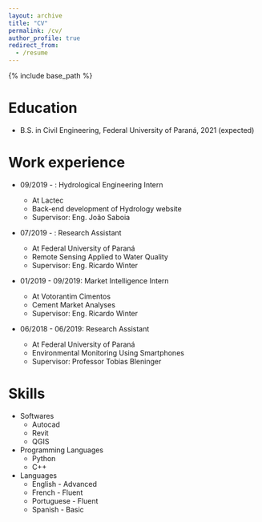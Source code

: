 ```yaml
---
layout: archive
title: "CV"
permalink: /cv/
author_profile: true
redirect_from:
  - /resume
---
```


{% include base_path %}

Education
======
* B.S. in Civil Engineering, Federal University of Paraná, 2021 (expected)

Work experience
======
* 09/2019 - : Hydrological Engineering Intern
  * At Lactec
  * Back-end development of Hydrology website
  * Supervisor: Eng. João Saboia

* 07/2019 - : Research Assistant
  * At Federal University of Paraná
  * Remote Sensing Applied to Water Quality
  * Supervisor: Eng. Ricardo Winter

* 01/2019 - 09/2019: Market Intelligence Intern
  * At Votorantim Cimentos
  * Cement Market Analyses
  * Supervisor: Eng. Ricardo Winter

* 06/2018 - 06/2019: Research Assistant
  * At Federal University of Paraná
  * Environmental Monitoring Using Smartphones
  * Supervisor: Professor Tobias Bleninger
  
Skills
======
* Softwares
  * Autocad
  * Revit
  * QGIS
* Programming Languages
  * Python
  * C++
* Languages
  * English - Advanced
  * French  - Fluent
  * Portuguese - Fluent
  * Spanish - Basic
